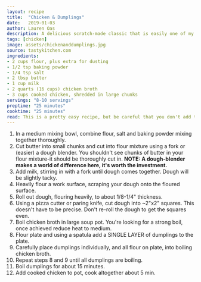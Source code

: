 ```yaml
---
layout: recipe
title:  "Chicken & Dumplings"
date:   2019-01-03
author: Lauren Oas
description: A delicious scratch-made classic that is easily one of my favorite recipes!
tags: [chicken]
image: assets/chickenanddumplings.jpg
source: tastykitchen.com
ingredients:
- 2 cups flour, plus extra for dusting
- 1/2 tsp baking powder
- 1/4 tsp salt
- 2 tbsp butter
- 1 cup milk
- 2 quarts (16 cups) chicken broth
- 3 cups cooked chicken, shredded in large chunks
servings: "8-10 servings"
preptime: "25 minutes"
cooktime: "25 minutes"
read: This is a pretty easy recipe, but be careful that you don't add too many dumplings to the broth in one drop-this can create pockets of flour when it comes time to eat. For chicken, rotisserie is a popular choice.
---
```

1. In a medium mixing bowl, combine flour, salt and baking powder mixing together thoroughly.
2. Cut butter into small chunks and cut into flour mixture using a fork or (easier) a dough blender. You shouldn't see chunks of butter in your flour mixture-it should be thoroughly cut in. **NOTE: A dough-blender makes a world of difference here, it's worth the investment.**
3. Add milk, stirring in with a fork until dough comes together. Dough will be slightly tacky.
4. Heavily flour a work surface, scraping your dough onto the floured surface.
5. Roll out dough, flouring heavily, to about 1/8-1/4" thickness.
6. Using a pizza cutter or paring knife, cut dough into ~2"x2" squares. This doesn't have to be precise. Don't re-roll the dough to get the squares even.
7. Boil chicken broth in large soup pot. You're looking for a strong boil, once achieved reduce heat to medium.
8. Flour plate and using a spatula add a SINGLE LAYER of dumplings to the plate.
9. Carefully place dumplings individually, and all flour on plate, into boiling chicken broth.
10. Repeat steps 8 and 9 until all dumplings are boiling.
11. Boil dumplings for about 15 minutes.
12. Add cooked chicken to pot, cook altogether about 5 min.